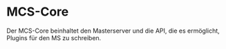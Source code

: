 # MCS-Core
Der MCS-Core beinhaltet den Masterserver und die API, die es ermöglicht, Plugins für den MS zu schreiben.
